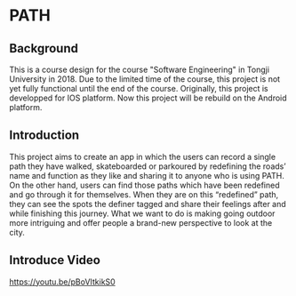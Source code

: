 # PATH
## Background
This is a course design for the course "Software Engineering" in Tongji University in 2018. Due to the limited time of the course, this project is not yet fully functional until the end of the course. Originally, this project is developped for IOS platform. Now this project will be rebuild on the Android platform.

## Introduction
This project aims to create an app in which the users can record a single path they have walked, skateboarded or parkoured by redefining the roads’ name and function as they like and sharing it to anyone who is using PATH. 
On the other hand, users can find those paths which have been redefined and go through it for themselves. When they are on this “redefined” path, they can see the spots the definer tagged and share their feelings after and while finishing this journey. 
What we want to do is making going outdoor more intriguing and offer people a brand-new perspective to look at the city.

## Introduce Video
https://youtu.be/pBoVItkikS0